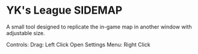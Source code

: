 # YK's League SIDEMAP

A small tool designed to replicate the in-game map in another window with adjustable size.

Controls:
Drag: Left Click
Open Settings Menu: Right Click
